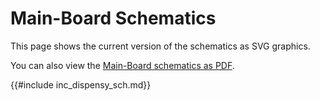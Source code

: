 # Main-Board Schematics

This page shows the current version of the schematics as SVG graphics.

You can also view the [Main-Board schematics as PDF](./plot/dispensy.kicad_sch.pdf).

{{#include inc_dispensy_sch.md}}
